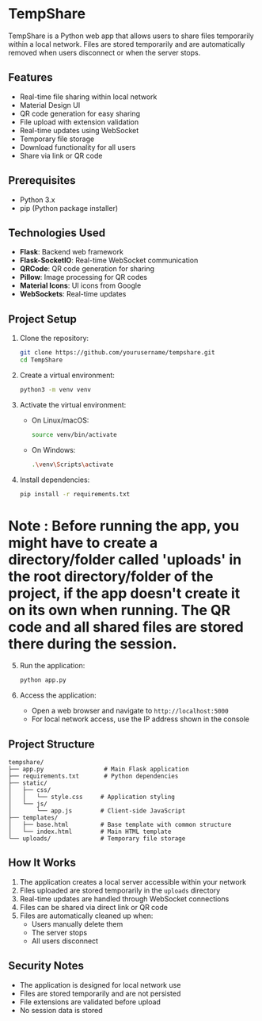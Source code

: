 # TempShare

TempShare is a Python web app that allows users to share files temporarily within a local network. Files are stored temporarily and are automatically removed when users disconnect or when the server stops.

## Features

- Real-time file sharing within local network
- Material Design UI
- QR code generation for easy sharing
- File upload with extension validation
- Real-time updates using WebSocket
- Temporary file storage
- Download functionality for all users
- Share via link or QR code

## Prerequisites

- Python 3.x
- pip (Python package installer)

## Technologies Used

- **Flask**: Backend web framework
- **Flask-SocketIO**: Real-time WebSocket communication
- **QRCode**: QR code generation for sharing
- **Pillow**: Image processing for QR codes
- **Material Icons**: UI icons from Google
- **WebSockets**: Real-time updates

## Project Setup

1. Clone the repository:
   ```bash
   git clone https://github.com/yourusername/tempshare.git
   cd TempShare
   ```

2. Create a virtual environment:
   ```bash
   python3 -m venv venv
   ```

3. Activate the virtual environment:
   - On Linux/macOS:
     ```bash
     source venv/bin/activate
     ```
   - On Windows:
     ```bash
     .\venv\Scripts\activate
     ```

4. Install dependencies:
   ```bash
   pip install -r requirements.txt
   ```

# Note : Before running the app, you might have to create a directory/folder called 'uploads' in the root directory/folder of the project, if the app doesn't create it on its own when running. The QR code and all shared files are stored there during the session.

5. Run the application:
   ```bash
   python app.py
   ```

6. Access the application:
   - Open a web browser and navigate to `http://localhost:5000`
   - For local network access, use the IP address shown in the console

## Project Structure

```
tempshare/
├── app.py                 # Main Flask application
├── requirements.txt       # Python dependencies
├── static/
│   ├── css/
│   │   └── style.css     # Application styling
│   └── js/
│       └── app.js        # Client-side JavaScript
├── templates/
│   ├── base.html         # Base template with common structure
│   └── index.html        # Main HTML template
└── uploads/              # Temporary file storage
```

## How It Works

1. The application creates a local server accessible within your network
2. Files uploaded are stored temporarily in the `uploads` directory
3. Real-time updates are handled through WebSocket connections
4. Files can be shared via direct link or QR code
5. Files are automatically cleaned up when:
   - Users manually delete them
   - The server stops
   - All users disconnect

## Security Notes

- The application is designed for local network use
- Files are stored temporarily and are not persisted
- File extensions are validated before upload
- No session data is stored
